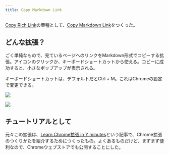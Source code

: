 ```yaml
---
title: Copy Markdown Link
---
```

[Copy Rich Link](https://chrome.google.com/webstore/detail/copy-rich-link/hikiamlgpdcabppakpmemaofmkgknpea)の亜種として、[Copy Markdown Link](https://chrome.google.com/webstore/detail/copy-markdown-link/gkceaaphhbeanfciglgpffnncfpipjpa)をつくった。

どんな拡張？
------

ごく単純なもので、見ているページへのリンクをMarkdown形式でコピーする拡張。アイコンのクリックか、キーボードショートカットから使える。コピーに成功すると、小さなポップアップが表示される。

キーボードショートカットは、デフォルトだとCtrl + M。これはChromeの設定で変更できる。

![](https://lh5.googleusercontent.com/UaAS7N9bg2SW0VJMiyzWTcsLsUsJrPEb00y3GbDe1-eoOnorJcZ0uQTpDgow_3a9YtletZ0Buo0WUZHBOH1vR5BelrZUC2yMG1-04h_fn9HY5zfLe9VIuby9ysAnMecOYWUBmhUD2T4gntF1Hy_qgkQ_u5BPeg6HMZZuF0n0aj-MtED_7UBmg6DCGXx_)

![](https://lh4.googleusercontent.com/SM9x_N89U9yjqTkTm8mUHMJ30Id7KrR2ztBHfZOUfUDImRcCpn5_ne_Sw-vElCIjtHFHUfmWT8LHooqvRsqDYjG9J4OdMHdWEq9oXlmEkX-DPnvEb_yl7gecfT9-v0dAE3UadqcQf-vZhkd182Y8FbUFQtRDuf9K6az_ac5pnam60-KtcXwpfVMV6EXN)

チュートリアルとして
----------

元々この拡張は、[Learn Chrome拡張 in Y minutes](https://r7kamura.com/articles/2022-05-18-learn-chrome-extention-in-y-minutes)という記事で、Chrome拡張のつくりかたを紹介するためにつくったもの。よくあるものだけど、まずまず便利なので、Chromeウェブストアでも公開することにした。
